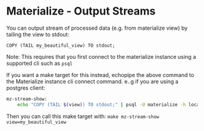 # Materialize - Output Streams

You can output stream of processed data (e.g. from materialize view) by tailing the view to stdout:
```
COPY (TAIL my_beautiful_view) TO stdout;
```
Note: This requires that you first connect to the materialize instance using a supported cli such as `psql`

If you want a make target for this instead, echopipe the above command to the Materialize instance cli connect command. e..g if you are using a postgres client:
```bash
mz-stream-show:
    echo "COPY (TAIL $(view)) TO stdout;" | psql -U materialize -h localhost -p 6875 materialize
```
Then you can call this make target with: `make mz-stream-show view=my_beautiful_view`
